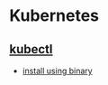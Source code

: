 # Kubernetes

## [kubectl](https://kubernetes.io/docs/tasks/tools/install-kubectl-linux/)

- [install using binary](https://kubernetes.io/docs/tasks/tools/install-kubectl-linux/#install-kubectl-binary-with-curl-on-linux)


